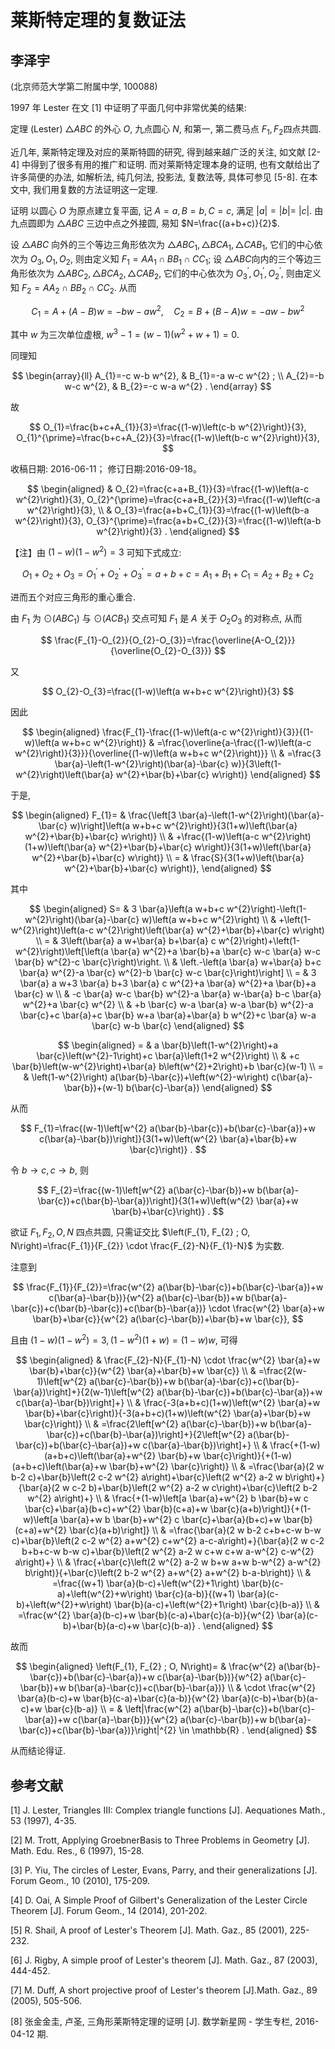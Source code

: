 # 莱斯特定理的复数证法 

## 李泽宇

(北京师范大学第二附属中学, 100088)

1997 年 Lester 在文 [1] 中证明了平面几何中非常优美的结果:

定理 (Lester) $\triangle A B C$ 的外心 $O$, 九点圆心 $N$, 和第一, 第二费马点 $F_{1}, F_{2}$四点共圆.

近几年, 莱斯特定理及对应的莱斯特圆的研究, 得到越来越广泛的关注, 如文献 [2-4] 中得到了很多有用的推广和证明. 而对莱斯特定理本身的证明, 也有文献给出了许多简便的办法, 如解析法, 纯几何法, 投影法, 复数法等, 具体可参见 [5-8]. 在本文中, 我们用复数的方法证明这一定理.

证明 以圆心 $O$ 为原点建立复平面, 记 $A=a, B=b, C=c$, 满足 $|a|=|b|=$ $|c|$. 由九点圆即为 $\triangle A B C$ 三边中点之外接圆, 易知 $N=\frac{(a+b+c)}{2}$.

设 $\triangle A B C$ 向外的三个等边三角形依次为 $\triangle A B C_{1}, \triangle B C A_{1}, \triangle C A B_{1}$, 它们的中心依次为 $O_{3}, O_{1}, O_{2}$, 则由定义知 $F_{1}=A A_{1} \cap B B_{1} \cap C C_{1}$; 设 $\triangle A B C$向内的三个等边三角形依次为 $\triangle A B C_{2}, \triangle B C A_{2}, \triangle C A B_{2}$, 它们的中心依次为 $O_{3}^{\prime}, O_{1}^{\prime}, O_{2}^{\prime}$, 则由定义知 $F_{2}=A A_{2} \cap B B_{2} \cap C C_{2}$. 从而

$$
C_{1}=A+(A-B) w=-b w-a w^{2}, \quad C_{2}=B+(B-A) w=-a w-b w^{2}
$$

其中 $w$ 为三次单位虚根, $w^{3}-1=(w-1)\left(w^{2}+w+1\right)=0$.

同理知

$$
\begin{array}{ll}
A_{1}=-c w-b w^{2}, & B_{1}=-a w-c w^{2} ; \\
A_{2}=-b w-c w^{2}, & B_{2}=-c w-a w^{2} .
\end{array}
$$

故

$$
O_{1}=\frac{b+c+A_{1}}{3}=\frac{(1-w)\left(c-b w^{2}\right)}{3}, O_{1}^{\prime}=\frac{b+c+A_{2}}{3}=\frac{(1-w)\left(b-c w^{2}\right)}{3},
$$

收稿日期: 2016-06-11； 修订日期:2016-09-18。

$$
\begin{aligned}
& O_{2}=\frac{c+a+B_{1}}{3}=\frac{(1-w)\left(a-c w^{2}\right)}{3}, O_{2}^{\prime}=\frac{c+a+B_{2}}{3}=\frac{(1-w)\left(c-a w^{2}\right)}{3}, \\
& O_{3}=\frac{a+b+C_{1}}{3}=\frac{(1-w)\left(b-a w^{2}\right)}{3}, O_{3}^{\prime}=\frac{a+b+C_{2}}{3}=\frac{(1-w)\left(a-b w^{2}\right)}{3} .
\end{aligned}
$$

【注】由 $(1-w)\left(1-w^{2}\right)=3$ 可知下式成立:

$$
O_{1}+O_{2}+O_{3}=O_{1}^{\prime}+O_{2}^{\prime}+O_{3}^{\prime}=a+b+c=A_{1}+B_{1}+C_{1}=A_{2}+B_{2}+C_{2}
$$

进而五个对应三角形的重心重合.

由 $F_{1}$ 为 $\odot\left(A B C_{1}\right)$ 与 $\odot\left(A C B_{1}\right)$ 交点可知 $F_{1}$ 是 $A$ 关于 $O_{2} O_{3}$ 的对称点, 从而

$$
\frac{F_{1}-O_{2}}{O_{2}-O_{3}}=\frac{\overline{A-O_{2}}}{\overline{O_{2}-O_{3}}}
$$

又

$$
O_{2}-O_{3}=\frac{(1-w)\left(a w+b+c w^{2}\right)}{3}
$$

因此

$$
\begin{aligned}
\frac{F_{1}-\frac{(1-w)\left(a-c w^{2}\right)}{3}}{(1-w)\left(a w+b+c w^{2}\right)} & =\frac{\overline{a-\frac{(1-w)\left(a-c w^{2}\right)}{3}}}{\overline{(1-w)\left(a w+b+c w^{2}\right)}} \\
& =\frac{3 \bar{a}-\left(1-w^{2}\right)(\bar{a}-\bar{c} w)}{3\left(1-w^{2}\right)\left(\bar{a} w^{2}+\bar{b}+\bar{c} w\right)}
\end{aligned}
$$

于是,

$$
\begin{aligned}
F_{1}= & \frac{\left[3 \bar{a}-\left(1-w^{2}\right)(\bar{a}-\bar{c} w)\right]\left(a w+b+c w^{2}\right)}{3(1+w)\left(\bar{a} w^{2}+\bar{b}+\bar{c} w\right)} \\
& +\frac{(1-w)\left(a-c w^{2}\right)(1+w)\left(\bar{a} w^{2}+\bar{b}+\bar{c} w\right)}{3(1+w)\left(\bar{a} w^{2}+\bar{b}+\bar{c} w\right)} \\
= & \frac{S}{3(1+w)\left(\bar{a} w^{2}+\bar{b}+\bar{c} w\right)},
\end{aligned}
$$

其中

$$
\begin{aligned}
S= & 3 \bar{a}\left(a w+b+c w^{2}\right)-\left(1-w^{2}\right)(\bar{a}-\bar{c} w)\left(a w+b+c w^{2}\right) \\
& +\left(1-w^{2}\right)\left(a-c w^{2}\right)\left(\bar{a} w^{2}+\bar{b}+\bar{c} w\right) \\
= & 3\left(\bar{a} a w+\bar{a} b+\bar{a} c w^{2}\right)+\left(1-w^{2}\right)\left[\left(a \bar{a} w^{2}+a \bar{b}+a \bar{c} w-c \bar{a} w-c \bar{b} w^{2}-c \bar{c}\right)\right. \\
& \left.-\left(a \bar{a} w+\bar{a} b+c \bar{a} w^{2}-a \bar{c} w^{2}-b \bar{c} w-c \bar{c}\right)\right] \\
= & 3 \bar{a} a w+3 \bar{a} b+3 \bar{a} c w^{2}+a \bar{a} w^{2}+a \bar{b}+a \bar{c} w \\
& -c \bar{a} w-c \bar{b} w^{2}-a \bar{a} w-\bar{a} b-c \bar{a} w^{2}+a \bar{c} w^{2} \\
& +b \bar{c} w-a \bar{a} w-a \bar{b} w^{2}-a \bar{c}+c \bar{a}+c \bar{b} w+a \bar{a}+\bar{a} b w^{2}+c \bar{a} w-a \bar{c} w-b \bar{c}
\end{aligned}
$$

$$
\begin{aligned}
= & a \bar{b}\left(1-w^{2}\right)+a \bar{c}\left(w^{2}-1\right)+c \bar{a}\left(1+2 w^{2}\right) \\
& +c \bar{b}\left(w-w^{2}\right)+\bar{a} b\left(w^{2}+2\right)+b \bar{c}(w-1) \\
= & \left(1-w^{2}\right) a(\bar{b}-\bar{c})+\left(w^{2}-w\right) c(\bar{a}-\bar{b})+(w-1) b(\bar{c}-\bar{a})
\end{aligned}
$$

从而

$$
F_{1}=\frac{(w-1)\left[w^{2} a(\bar{b}-\bar{c})+b(\bar{c}-\bar{a})+w c(\bar{a}-\bar{b})\right]}{3(1+w)\left(w^{2} \bar{a}+\bar{b}+w \bar{c}\right)} .
$$

令 $b \rightarrow c, c \rightarrow b$, 则

$$
F_{2}=\frac{(w-1)\left[w^{2} a(\bar{c}-\bar{b})+w b(\bar{a}-\bar{c})+c(\bar{b}-\bar{a})\right]}{3(1+w)\left(w^{2} \bar{a}+w \bar{b}+\bar{c}\right)} .
$$

欲证 $F_{1}, F_{2}, O, N$ 四点共圆, 只需证交比 $\left(F_{1}, F_{2} ; O, N\right)=\frac{F_{1}}{F_{2}} \cdot \frac{F_{2}-N}{F_{1}-N}$ 为实数.

注意到

$$
\frac{F_{1}}{F_{2}}=\frac{w^{2} a(\bar{b}-\bar{c})+b(\bar{c}-\bar{a})+w c(\bar{a}-\bar{b})}{w^{2} a(\bar{c}-\bar{b})+w b(\bar{a}-\bar{c})+c(\bar{b}-\bar{c})+c(\bar{b}-\bar{a})} \cdot \frac{w^{2} \bar{a}+w \bar{b}+\bar{c}}{w^{2} a(\bar{c}-\bar{b})+\bar{b}+w \bar{c}},
$$

且由 $(1-w)\left(1-w^{2}\right)=3,\left(1-w^{2}\right)(1+w)=(1-w) w$, 可得

$$
\begin{aligned}
& \frac{F_{2}-N}{F_{1}-N} \cdot \frac{w^{2} \bar{a}+w \bar{b}+\bar{c}}{w^{2} \bar{a}+\bar{b}+w \bar{c}} \\
& =\frac{2(w-1)\left[w^{2} a(\bar{c}-\bar{b})+w b(\bar{a}-\bar{c})+c(\bar{b}-\bar{a})\right]+}{2(w-1)\left[w^{2} a(\bar{b}-\bar{c})+b(\bar{c}-\bar{a})+w c(\bar{a}-\bar{b})\right]+} \\
& \frac{-3(a+b+c)(1+w)\left(w^{2} \bar{a}+w \bar{b}+\bar{c}\right)}{-3(a+b+c)(1+w)\left(w^{2} \bar{a}+\bar{b}+w \bar{c}\right)} \\
& =\frac{2\left[w^{2} a(\bar{c}-\bar{b})+w b(\bar{a}-\bar{c})+c(\bar{b}-\bar{a})\right]+}{2\left[w^{2} a(\bar{b}-\bar{c})+b(\bar{c}-\bar{a})+w c(\bar{a}-\bar{b})\right]+} \\
& \frac{+(1-w)(a+b+c)\left(\bar{a}+w^{2} \bar{b}+w \bar{c}\right)}{+(1-w)(a+b+c)\left(\bar{a}+w \bar{b}+w^{2} \bar{c}\right)} \\
& =\frac{\bar{a}(2 w b-2 c)+\bar{b}\left(2 c-2 w^{2} a\right)+\bar{c}\left(2 w^{2} a-2 w b\right)+}{\bar{a}(2 w c-2 b)+\bar{b}\left(2 w^{2} a-2 w c\right)+\bar{c}\left(2 b-2 w^{2} a\right)+} \\
& \frac{+(1-w)\left[a \bar{a}+w^{2} b \bar{b}+w c \bar{c}+\bar{a}(b+c)+w^{2} \bar{b}(c+a)+w \bar{c}(a+b)\right]}{+(1-w)\left[a \bar{a}+w b \bar{b}+w^{2} c \bar{c}+\bar{a}(b+c)+w \bar{b}(c+a)+w^{2} \bar{c}(a+b)\right]} \\
& =\frac{\bar{a}(2 w b-2 c+b+c-w b-w c)+\bar{b}\left(2 c-2 w^{2} a+w^{2} c+w^{2} a-c-a\right)+}{\bar{a}(2 w c-2 b+b+c-w b-w c)+\bar{b}\left(2 w^{2} a-2 w c+w c+w a-w^{2} c-w^{2} a\right)+} \\
& \frac{+\bar{c}\left(2 w^{2} a-2 w b+w a+w b-w^{2} a-w^{2} b\right)}{+\bar{c}\left(2 b-2 w^{2} a+w^{2} a+w^{2} b-a-b\right)} \\
& =\frac{(w+1) \bar{a}(b-c)+\left(w^{2}+1\right) \bar{b}(c-a)+\left(w^{2}+w\right) \bar{c}(a-b)}{(w+1) \bar{a}(c-b)+\left(w^{2}+w\right) \bar{b}(a-c)+\left(w^{2}+1\right) \bar{c}(b-a)} \\
& =\frac{w^{2} \bar{a}(b-c)+w \bar{b}(c-a)+\bar{c}(a-b)}{w^{2} \bar{a}(c-b)+\bar{b}(a-c)+w \bar{c}(b-a)} .
\end{aligned}
$$

故而

$$
\begin{aligned}
\left(F_{1}, F_{2} ; O, N\right)= & \frac{w^{2} a(\bar{b}-\bar{c})+b(\bar{c}-\bar{a})+w c(\bar{a}-\bar{b})}{w^{2} a(\bar{c}-\bar{b})+w b(\bar{a}-\bar{c})+c(\bar{b}-\bar{a})} \\
& \cdot \frac{w^{2} \bar{a}(b-c)+w \bar{b}(c-a)+\bar{c}(a-b)}{w^{2} \bar{a}(c-b)+\bar{b}(a-c)+w \bar{c}(b-a)} \\
= & \left|\frac{w^{2} a(\bar{b}-\bar{c})+b(\bar{c}-\bar{a})+w c(\bar{a}-\bar{b})}{w^{2} a(\bar{c}-\bar{b})+w b(\bar{a}-\bar{c})+c(\bar{b}-\bar{a})}\right|^{2} \in \mathbb{R} .
\end{aligned}
$$

从而结论得证.

## 参考文献

[1] J. Lester, Triangles III: Complex triangle functions [J]. Aequationes Math., 53 (1997), 4-35.

[2] M. Trott, Applying GroebnerBasis to Three Problems in Geometry [J]. Math. Edu. Res., 6 (1997), 15-28.

[3] P. Yiu, The circles of Lester, Evans, Parry, and their generalizations [J]. Forum Geom., 10 (2010), 175-209.

[4] D. Oai, A Simple Proof of Gilbert's Generalization of the Lester Circle Theorem [J]. Forum Geom., 14 (2014), 201-202.

[5] R. Shail, A proof of Lester's Theorem [J]. Math. Gaz., 85 (2001), 225-232.

[6] J. Rigby, A simple proof of Lester's theorem [J]. Math. Gaz., 87 (2003), 444-452.

[7] M. Duff, A short projective proof of Lester's theorem [J].Math. Gaz., 89 (2005), 505-506.

[8] 张金金圭, 卢圣, 三角形莱斯特定理的证明 $[\mathrm{J}]$. 数学新星网 - 学生专栏, 2016-04-12 期.

